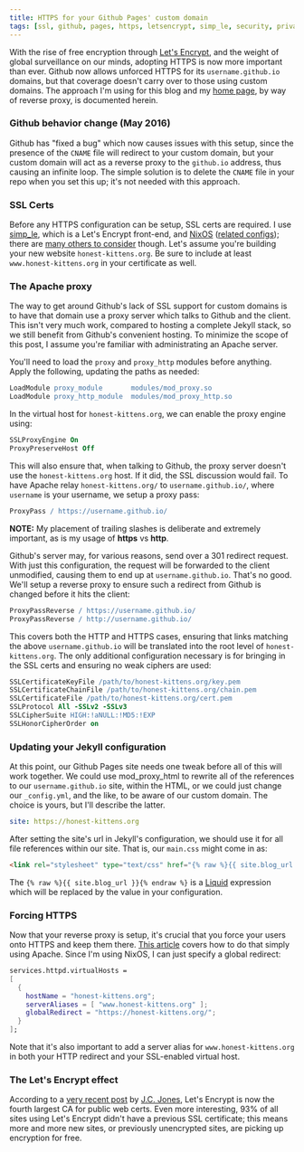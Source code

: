 ```yaml
---
title: HTTPS for your Github Pages' custom domain
tags: [ssl, github, pages, https, letsencrypt, simp_le, security, privacy]
---
```


With the rise of free encryption through [Let's
Encrypt](https://letsencrypt.org/), and the weight of global surveillance on our
minds, adopting HTTPS is now more important than ever. Github now allows
unforced HTTPS for its `username.github.io` domains, but that coverage doesn't
carry over to those using custom domains. The approach I'm using for this blog
and my [home page](https://jeaye.com/), by way of reverse proxy, is documented
herein.

### Github behavior change (May 2016)
Github has "fixed a bug" which now causes issues with this setup, since the
presence of the `CNAME` file will redirect to your custom domain, but your
custom domain will act as a reverse proxy to the `github.io` address, thus
causing an infinite loop. The simple solution is to delete the `CNAME` file
in your repo when you set this up; it's not needed with this approach.

### SSL Certs

Before any HTTPS configuration can be setup, SSL certs are required. I use
[simp_le](https://github.com/kuba/simp_le),
which is a Let's Encrypt front-end, and [NixOS](http://nixos.org/)
([related
configs](https://github.com/jeaye/nix-files/blob/master/service/acme.nix)); there are [many others to
consider](https://www.metachris.com/2015/12/comparison-of-10-acme-lets-encrypt-clients/)
though. Let's assume you're building your new website `honest-kittens.org`. Be
sure to include at least `www.honest-kittens.org` in your certificate as well.

### The Apache proxy

The way to get around Github's lack of SSL support for custom domains is to have
that domain use a proxy server which talks to Github and the client. This isn't
very much work, compared to hosting a complete Jekyll stack, so we still benefit
from Github's convenient hosting. To minimize the scope of this post, I assume
you're familiar with administrating an Apache server.

You'll need to load the `proxy` and `proxy_http` modules before anything. Apply
the following, updating the paths as needed:

```apache
LoadModule proxy_module       modules/mod_proxy.so
LoadModule proxy_http_module  modules/mod_proxy_http.so
```

In the virtual host for `honest-kittens.org`, we can enable the proxy engine
using:

```apache
SSLProxyEngine On
ProxyPreserveHost Off
```

This will also ensure that, when talking to Github, the proxy server doesn't use
the `honest-kittens.org` host. If it did, the SSL discussion would fail. To have
Apache relay `honest-kittens.org/` to `username.github.io/`, where `username` is
your username, we setup a proxy pass:

```apache
ProxyPass / https://username.github.io/
```

**NOTE:** My placement of trailing slashes is deliberate and extremely
important, as is my usage of **https** vs **http**.

Github's server may, for various reasons, send over a 301 redirect request. With
just this configuration, the request will be forwarded to the client unmodified,
causing them to end up at `username.github.io`. That's no good. We'll setup a
reverse proxy to ensure such a redirect from Github is changed before it hits
the client:

```apache
ProxyPassReverse / https://username.github.io/
ProxyPassReverse / http://username.github.io/
```

This covers both the HTTP and HTTPS cases, ensuring that links matching the
above `username.github.io` will be translated into the root level of
`honest-kittens.org`. The only additional configuration necessary is for
bringing in the SSL certs and ensuring no weak ciphers are used:

```apache
SSLCertificateKeyFile /path/to/honest-kittens.org/key.pem
SSLCertificateChainFile /path/to/honest-kittens.org/chain.pem
SSLCertificateFile /path/to/honest-kittens.org/cert.pem
SSLProtocol All -SSLv2 -SSLv3
SSLCipherSuite HIGH:!aNULL:!MD5:!EXP
SSLHonorCipherOrder on
```

### Updating your Jekyll configuration

At this point, our Github Pages site needs one tweak before all of this will
work together. We could use mod_proxy_html to rewrite all of the references to
our `username.github.io` site, within the HTML, or we could just change our
`_config.yml`, and the like, to be aware of our custom domain. The choice is
yours, but I'll describe the latter.

```yaml
site: https://honest-kittens.org
```

After setting the site's url in Jekyll's configuration, we should use it for all
file references within our site. That is, our `main.css` might come in as:

```html
<link rel="stylesheet" type="text/css" href="{% raw %}{{ site.blog_url }}{% endraw %}/css/main.css" />
```

The `{% raw %}{{ site.blog_url }}{% endraw %}` is a
[Liquid](https://github.com/Shopify/liquid/wiki) expression which will be
replaced by the value in your configuration.

### Forcing HTTPS

Now that your reverse proxy is setup, it's crucial that you force your users
onto HTTPS and keep them there. [This
article](https://www.ssl.com/how-to/force-https-connections-in-an-apache-server-environment/)
covers how to do that simply using Apache. Since I'm using NixOS, I can just
specify a global redirect:

```nix
services.httpd.virtualHosts =
[
  {
    hostName = "honest-kittens.org";
    serverAliases = [ "www.honest-kittens.org" ];
    globalRedirect = "https://honest-kittens.org/";
  }
];
```

Note that it's also important to add a server alias for `www.honest-kittens.org`
in both your HTTP redirect and your SSL-enabled virtual host.

### The Let's Encrypt effect

According to a [very recent
post](https://tacticalsecret.com/early-impacts-of-letsencrypt/) by [J.C.
Jones](https://twitter.com/jamespugjones), Let's Encrypt is now the fourth
largest CA for public web certs. Even more interesting, 93% of all sites using
Let's Encrypt didn't have a previous SSL certificate; this means more and more
new sites, or previously unencrypted sites, are picking up encryption for free.
